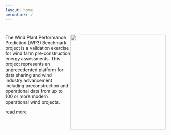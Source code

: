 ```yaml
---
layout: home
permalink: /
---
```


<h1></h1>

<div style="float: right;"><img src="{{ site.baseurl }}/assets/images/wind_corn.jpg" width="300"></div>
The Wind Plant Performance Prediction (WP3) Benchmark project is a validation exercise for wind farm pre-construction energy assessments. This project represents an unprecedented platform for data sharing and wind industry advancement including preconstruction and operational data from up to 100 or more modern operational wind projects.

<a href="{{ site.baseurl }}/about">read more</a>

